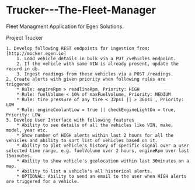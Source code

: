 # Trucker---The-Fleet-Manager
Fleet Managment Application for Egen Solutions.


Project Trucker

    1. Develop following REST endpoints for ingestion from: [http://mocker.egen.io]
        1. Load vehicle details in bulk via a PUT /vehicles endpoint.
        2. If the vehicle with same VIN is already present, update the record in db.
        3. Ingest readings from these vehicles via a POST /readings.
    2. Create alerts with given priority when following rules are triggered
        * Rule: engineRpm > readlineRpm, Priority: HIGH
        * Rule: fuelVolume < 10% of maxFuelVolume, Priority: MEDIUM
        * Rule: tire pressure of any tire < 32psi || > 36psi , Priority: LOW
        * Rule: engineCoolantLow = true || checkEngineLightOn = true, Priority: LOW
    3. Develop User Interface with following features
        * Ability to see details of all the vehicles like VIN, make, model, year etc.
        * Show number of HIGH alerts within last 2 hours for all the vehicles and ability to sort list of vehicles based on it.
        * Ability to plot vehicle's history of specific signal over a user selected time range, e.g. fuelVolume over 2 hours, engineRpm over last   15minutes.
        * Ability to show vehicle's geolocation within last 30minutes on a map.
        * Ability to list a vehicle's all historical alerts.
        * OPTIONAL: Ability to send an email to the user when HIGH alerts are triggered for a vehicle.


